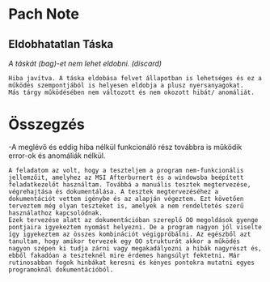 # Pach Note

## Eldobhatatlan Táska 
_A táskát (bag)-et nem lehet eldobni. (discard)_

    Hiba javítva. A táska eldobása felvet állapotban is lehetséges és ez a működés szempontjából is helyesen eldobja a plusz nyersanyagokat. 
    Más tárgy működésében nem változott és nem okozott hibát/ anomáliát.

# Összegzés
-A meglévő és eddig hiba nélkül funkcionáló rész továbbra is működik error-ok és anomáliák nélkül.

    A feladatom az volt, hogy a teszteljem a program nem-funkcionális jellemzőit, amelyhez az MSI Afterburnert és a windowsba beépített feladatkezelőt használtam. Továbbá a manuális tesztek megtervezése, végrehajtása és dokumentálása. A tesztek megtervezéséhez a dokumentációt vettem igénybe és az alapján végeztem. Ezt követően terveztem még olyan teszteket is, amelyek a nem rendeltetés szerű használathoz kapcsolódnak.
    Ezek tervezése alatt az dokumentációban szereplő OO megoldások gyenge pontjaira igyekeztem nyomást helyezni. De a program nagyon jól viselte így igyekeztem az összes kombinációt végigpróbálni. Az egészből azt tanultam, hogy amikor tervezek egy OO strukturát akkor a működés nagyon szépen ki tudja zárni vagy megakadályozni a hibák nagyrészt és, ebből fakadóan a teszteknél mire érdemes hangsúlyt fektetni. Már rutinosabban fogok hinbákat keresni és kényes pontokra mutatni egyes programoknál dokumentációból.